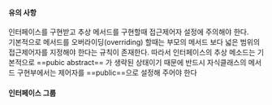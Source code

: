 #### 유의 사항

인터페이스를 구현받고 추상 메서드를 구현할때 접근제어자 설정에 주의해야 한다.  
기본적으로 메서드를 오버라이딩(overriding) 할때는 부모의 메서드 보다 넓은 범위의 접근제어자를 지정해야 한다는 규칙이 존재한다. 따라서 인터페이스의 추상 메소드는 기본적으로 ==pubic abstract== 가 생략된 상태이기 때문에 반드시 자식클래스의 메서드 구현부에서는 제어자를 ==public==으로 설정해 주어야 한다

#### 인터페이스 그룹